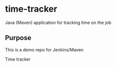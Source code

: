 # time-tracker
Java (Maven) application for tracking time on the job
## Purpose 

This is a demo repo for Jenkins/Maven

Time tracker
